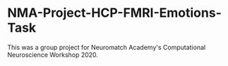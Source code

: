 # NMA-Project-HCP-FMRI-Emotions-Task
This was a group project for Neuromatch Academy's Computational Neuroscience Workshop 2020. 
